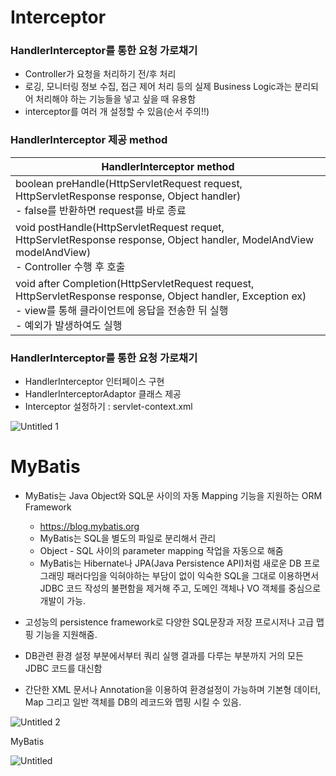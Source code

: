 # Interceptor

### HandlerInterceptor를 통한 요청 가로채기

- Controller가 요청을 처리하기 전/후 처리
- 로깅, 모니터링 정보 수집, 접근 제어 처리 등의 실제 Business Logic과는 분리되어 처리해야 하는 기능들을 넣고 싶을 때 유용함
- interceptor를 여러 개 설정할 수 있음(순서 주의!!)

### HandlerInterceptor 제공 method

| HandlerInterceptor method |
| --- |
| boolean preHandle(HttpServletRequest request, HttpServletResponse response, Object handler)<br>- false를 반환하면 request를 바로 종료 |
| void postHandle(HttpServletRequest requet, HttpServletResponse response, Object handler, ModelAndView modelAndView)<br>- Controller 수행 후 호출 |
| void after Completion(HttpServletRequest request, HttpServletResponse response, Object handler, Exception ex)<br>- view를 통해 클라이언트에 응답을 전송한 뒤 실행<br>- 예외가 발생하여도 실행 |

### HandlerInterceptor를 통한 요청 가로채기

- HandlerInterceptor 인터페이스 구현
- HandlerInterceptorAdaptor 클래스 제공
- Interceptor 설정하기 : servlet-context.xml

![Untitled 1](https://user-images.githubusercontent.com/77595685/197012278-6d8e8748-9d29-4227-bd9a-64851222141a.png)

# MyBatis

- MyBatis는 Java Object와 SQL문 사이의 자동 Mapping 기능을 지원하는 ORM Framework
    - https://blog.mybatis.org
    - MyBatis는 SQL을 별도의 파일로 분리해서 관리
    - Object - SQL 사이의 parameter mapping 작업을 자동으로 해줌
    - MyBatis는 Hibernate나 JPA(Java Persistence API)처럼 새로운 DB 프로그래밍 패러다임을 익혀야하는 부담이 없이 익숙한 SQL을 그대로 이용하면서 JDBC 코드 작성의 불편함을 제거해 주고, 도메인 객체나 VO 객체를 중심으로 개발이 가능.

- 고성능의 persistence framework로 다양한 SQL문장과 저장 프로시저나 고급 맵핑 기능을 지원해줌.
- DB관련 환경 설정 부분에서부터 쿼리 실행 결과를 다루는 부분까지 거의 모든 JDBC 코드를 대신함
- 간단한 XML 문서나 Annotation을 이용하여 환경설정이 가능하며 기본형 데이터, Map 그리고 일반 객체를 DB의 레코드와 맵핑 시킬 수 있음.

![Untitled 2](https://user-images.githubusercontent.com/77595685/197012307-1f6fabc7-511a-44de-9709-72843a3cc6c7.png)

MyBatis

![Untitled](https://user-images.githubusercontent.com/77595685/197012325-7c4eb472-ba33-4ea4-88c8-15a3f4a1c34d.png)
